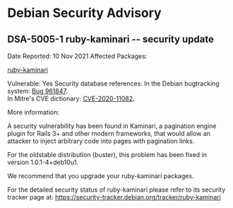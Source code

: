 
Debian Security Advisory
========================


DSA-5005-1 ruby-kaminari -- security update
-------------------------------------------



Date Reported:
10 Nov 2021
Affected Packages:

[ruby-kaminari](https://packages.debian.org/src:ruby-kaminari)

Vulnerable:
Yes
Security database references:
In the Debian bugtracking system: [Bug 961847](https://bugs.debian.org/cgi-bin/bugreport.cgi?bug=961847).  
In Mitre's CVE dictionary: [CVE-2020-11082](https://security-tracker.debian.org/tracker/CVE-2020-11082).  

More information:

A security vulnerability has been found in Kaminari, a pagination engine plugin
for Rails 3+ and other modern frameworks, that would allow an attacker to
inject arbitrary code into pages with pagination links.


For the oldstable distribution (buster), this problem has been fixed
in version 1.0.1-4+deb10u1.


We recommend that you upgrade your ruby-kaminari packages.


For the detailed security status of ruby-kaminari please refer to
its security tracker page at:
<https://security-tracker.debian.org/tracker/ruby-kaminari>





